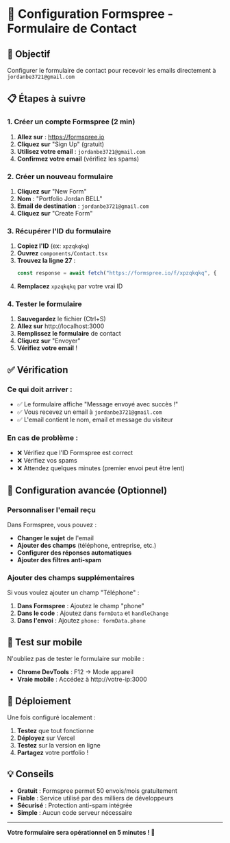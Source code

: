 # 📧 Configuration Formspree - Formulaire de Contact

## 🎯 Objectif
Configurer le formulaire de contact pour recevoir les emails directement à `jordanbe3721@gmail.com`

## 📋 Étapes à suivre

### 1. Créer un compte Formspree (2 min)

1. **Allez sur** : https://formspree.io
2. **Cliquez sur** "Sign Up" (gratuit)
3. **Utilisez votre email** : `jordanbe3721@gmail.com`
4. **Confirmez votre email** (vérifiez les spams)

### 2. Créer un nouveau formulaire

1. **Cliquez sur** "New Form"
2. **Nom** : "Portfolio Jordan BELL"
3. **Email de destination** : `jordanbe3721@gmail.com`
4. **Cliquez sur** "Create Form"

### 3. Récupérer l'ID du formulaire

1. **Copiez l'ID** (ex: `xpzqkqkq`)
2. **Ouvrez** `components/Contact.tsx`
3. **Trouvez la ligne 27** :
   ```typescript
   const response = await fetch("https://formspree.io/f/xpzqkqkq", {
   ```
4. **Remplacez** `xpzqkqkq` par votre vrai ID

### 4. Tester le formulaire

1. **Sauvegardez** le fichier (Ctrl+S)
2. **Allez sur** http://localhost:3000
3. **Remplissez le formulaire** de contact
4. **Cliquez sur** "Envoyer"
5. **Vérifiez votre email** !

## ✅ Vérification

### Ce qui doit arriver :
- ✅ Le formulaire affiche "Message envoyé avec succès !"
- ✅ Vous recevez un email à `jordanbe3721@gmail.com`
- ✅ L'email contient le nom, email et message du visiteur

### En cas de problème :
- ❌ Vérifiez que l'ID Formspree est correct
- ❌ Vérifiez vos spams
- ❌ Attendez quelques minutes (premier envoi peut être lent)

## 🔧 Configuration avancée (Optionnel)

### Personnaliser l'email reçu

Dans Formspree, vous pouvez :
- **Changer le sujet** de l'email
- **Ajouter des champs** (téléphone, entreprise, etc.)
- **Configurer des réponses automatiques**
- **Ajouter des filtres anti-spam**

### Ajouter des champs supplémentaires

Si vous voulez ajouter un champ "Téléphone" :

1. **Dans Formspree** : Ajoutez le champ "phone"
2. **Dans le code** : Ajoutez dans `formData` et `handleChange`
3. **Dans l'envoi** : Ajoutez `phone: formData.phone`

## 📱 Test sur mobile

N'oubliez pas de tester le formulaire sur mobile :
- **Chrome DevTools** : F12 → Mode appareil
- **Vraie mobile** : Accédez à http://votre-ip:3000

## 🚀 Déploiement

Une fois configuré localement :
1. **Testez** que tout fonctionne
2. **Déployez** sur Vercel
3. **Testez** sur la version en ligne
4. **Partagez** votre portfolio !

## 💡 Conseils

- **Gratuit** : Formspree permet 50 envois/mois gratuitement
- **Fiable** : Service utilisé par des milliers de développeurs
- **Sécurisé** : Protection anti-spam intégrée
- **Simple** : Aucun code serveur nécessaire

---

**Votre formulaire sera opérationnel en 5 minutes ! 🎉**

